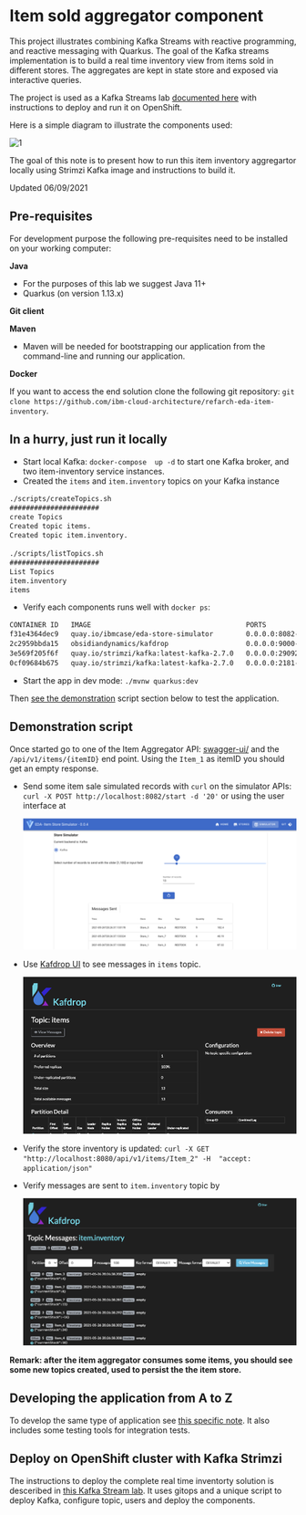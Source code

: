 # Item sold aggregator component

This project illustrates combining Kafka Streams with reactive programming, and reactive messaging with Quarkus.
The goal of the Kafka streams implementation is to build a real time inventory view from items sold in different stores. The aggregates are kept in state store and exposed via interactive queries.

The project is used as a Kafka Streams lab [documented here](https://ibm-cloud-architecture.github.io/refarch-eda/use-cases/kafka-streams/lab-3/) with instructions to deploy and run it on OpenShift.

Here is a simple diagram to illustrate the components used:

 ![1](https://github.com/ibm-cloud-architecture/refarch-eda/blob/master/docs/src/pages/use-cases/kafka-streams/lab-3/images/inventory-components.png)

The goal of this note is to present how to run this item inventory aggregartor locally using Strimzi Kafka image and instructions to build it.

Updated 06/09/2021

## Pre-requisites

For development purpose the following pre-requisites need to be installed on your working computer:

**Java**
- For the purposes of this lab we suggest Java 11+
- Quarkus (on version 1.13.x)

**Git client**

**Maven**
- Maven will be needed for bootstrapping our application from the command-line and running
our application.

**Docker**

If you want to access the end solution clone the following git repository: `git clone https://github.com/ibm-cloud-architecture/refarch-eda-item-inventory`.

## In a hurry, just run it locally

* Start local Kafka: `docker-compose  up -d` to start one Kafka broker, and two item-inventory service instances. 
* Created the `items` and `item.inventory` topics on your Kafka instance
 
 ```shell
 ./scripts/createTopics.sh 
######################
 create Topics
Created topic items.
Created topic item.inventory.

./scripts/listTopics.sh 
######################
 List Topics
item.inventory
items
 ```

* Verify each components runs well with `docker ps`:

```sh
CONTAINER ID   IMAGE                                      PORTS                     NAMES
f31e4364dec9   quay.io/ibmcase/eda-store-simulator        0.0.0.0:8082->8080/tcp    storesimulator
2c2959bbda15   obsidiandynamics/kafdrop                   0.0.0.0:9000->9000/tcp    kafdrop
3e569f205f6f   quay.io/strimzi/kafka:latest-kafka-2.7.0   0.0.0.0:29092->9092/tcp   kafka
0cf09684b675   quay.io/strimzi/kafka:latest-kafka-2.7.0   0.0.0.0:2181->2181/tcp    zookeeper
```

* Start the app in dev mode: `./mvnw quarkus:dev`

Then [see the demonstration](#demonstration-script) script section below to test the application.

## Demonstration script

Once started go to one of the Item Aggregator API: [swagger-ui/](http://localhost:8080/q/swagger-ui/) and 
the `/api/v1/items/{itemID}` end point. Using the `Item_1` as itemID you should get an empty response.

* Send some item sale simulated records with `curl` on the simulator APIs: `curl -X POST http://localhost:8082/start -d '20'` or using the user interface at []()

  ![](./docs/store_simulator.png)

* Use [Kafdrop UI](http://localhost:9000/) to see messages in `items` topic.

  ![](./docs/kafdrop_items.png)

* Verify the store inventory is updated: `curl -X GET "http://localhost:8080/api/v1/items/Item_2" -H  "accept: application/json"`
* Verify messages are sent to `item.inventory` topic by 

  ![](./docs/kafdrop_item_inventory.png)

**Remark: after the item aggregator consumes some items, you should see some new topics created, used to persist the 
the item store.**

## Developing the application from A to Z

To develop the same type of application see [this specific note](./docs/dev-app.md). It also includes some testing tools
for integration tests.


## Deploy on OpenShift cluster with Kafka Strimzi

The instructions to deploy the complete real time inventorty solution is desceribed in [this Kafka Stream lab](https://ibm-cloud-architecture.github.io/refarch-eda/use-cases/kafka-streams/lab-3/). It uses gitops and a unique script
to deploy Kafka, configure topic, users and deploy the components.



